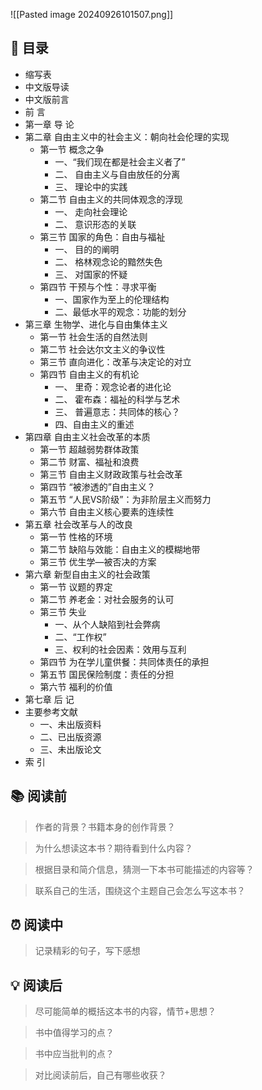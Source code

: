 ![[Pasted image 20240926101507.png]]

## 📑 目录
* 缩写表  
* 中文版导读  
* 中文版前言  
* 前 言  
* 第一章 导 论  
* 第二章 自由主义中的社会主义：朝向社会伦理的实现  
	* 第一节 概念之争  
		* 一、“我们现在都是社会主义者了”  
		* 二、 自由主义与自由放任的分离  
		* 三、 理论中的实践  
	* 第二节 自由主义的共同体观念的浮现  
		* 一、 走向社会理论  
		* 二、 意识形态的关联  
	* 第三节 国家的角色：自由与福祉  
		* 一、 目的的阐明  
		* 二、 格林观念论的黯然失色  
		* 三、 对国家的怀疑  
	* 第四节 干预与个性：寻求平衡  
		* 一、国家作为至上的伦理结构  
		* 二、最低水平的观念：功能的划分  
* 第三章 生物学、进化与自由集体主义  
	* 第一节 社会生活的自然法则  
	* 第二节 社会达尔文主义的争议性  
	* 第三节 直向进化：改革与决定论的对立  
	* 第四节 自由主义的有机论  
		* 一、 里奇：观念论者的进化论  
		* 二、 霍布森：福祉的科学与艺术  
		* 三、 普遍意志：共同体的核心？  
		* 四、自由主义的重述  
* 第四章 自由主义社会改革的本质  
	* 第一节 超越弱势群体政策  
	* 第二节 财富、福祉和浪费  
	* 第三节 自由主义财政政策与社会改革  
	* 第四节 “被渗透的”自由主义？  
	* 第五节 “人民VS阶级”：为非阶层主义而努力  
	* 第六节 自由主义核心要素的连续性  
* 第五章 社会改革与人的改良  
	* 第一节 性格的环境  
	* 第二节 缺陷与效能：自由主义的模糊地带  
	* 第三节 优生学—被否决的方案  
* 第六章 新型自由主义的社会政策  
	* 第一节 议题的界定  
	* 第二节 养老金：对社会服务的认可  
	* 第三节 失业  
		* 一、从个人缺陷到社会弊病  
		* 二、“工作权”  
		* 三、权利的社会因素：效用与互利  
	* 第四节 为在学儿童供餐：共同体责任的承担  
	* 第五节 国民保险制度：责任的分担  
	* 第六节 福利的价值  
* 第七章 后 记  
* 主要参考文献  
	* 一、未出版资料  
	* 二、已出版资源  
	* 三、未出版论文  
* 索 引
## 📚 阅读前
> 作者的背景？书籍本身的创作背景？

> 为什么想读这本书？期待看到什么内容？

> 根据目录和简介信息，猜测一下本书可能描述的内容等？

> 联系自己的生活，围绕这个主题自己会怎么写这本书？
## ⏰ 阅读中
> 记录精彩的句子，写下感想
##  💡 阅读后
> 尽可能简单的概括这本书的内容，情节+思想？

> 书中值得学习的点？

> 书中应当批判的点？

> 对比阅读前后，自己有哪些收获？ 
